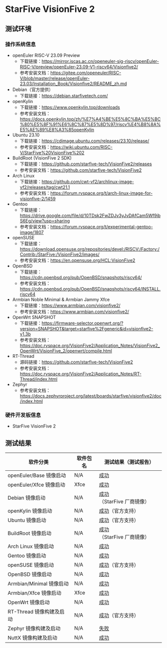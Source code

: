 # StarFive VisionFive 2

## 测试环境

### 操作系统信息

- openEuler RISC-V 23.09 Preview
    - 下载链接：https://mirror.iscas.ac.cn/openeuler-sig-riscv/openEuler-RISC-V/preview/openEuler-23.09-V1-riscv64/Visionfive2/
    - 参考安装文档：https://gitee.com/openeuler/RISC-V/blob/master/release/openEuler-23.03/Installation_Book/Visionfive2/README_zh.md
- Debian（官方提供）
    - 下载链接：https://debian.starfivetech.com/
- openKylin
    - 下载链接：https://www.openkylin.top/downloads
    - 参考安装文档：https://docs.openkylin.top/zh/%E7%A4%BE%E5%8C%BA%E5%BC%80%E5%8F%91%E6%8C%87%E5%8D%97/riscv%E4%B8%8A%E5%AE%89%E8%A3%85openKylin
- Ubuntu 23.10
    - 下载链接：https://cdimage.ubuntu.com/releases/23.10/release/
    - 参考安装文档：https://wiki.ubuntu.com/RISC-V/StarFive%20VisionFive%202
- BuildRoot (VisionFive 2 SDK)
    - 下载链接：https://github.com/starfive-tech/VisionFive2/releases
    - 参考安装文档：https://github.com/starfive-tech/VisionFive2
- Arch Linux
    - 下载链接：https://github.com/cwt-vf2/archlinux-image-vf2/releases/tag/cwt21.1
    - 参考安装文档：https://forum.rvspace.org/t/arch-linux-image-for-visionfive-2/1459
- Gentoo
    - 下载链接：https://drive.google.com/file/d/10TDsk2FwZDJv3yJvDAfCam5Wf9ibS6Eg/view?usp=sharing
    - 参考安装文档：https://forum.rvspace.org/t/experimental-gentoo-image/1807
- openSUSE
    - 下载链接：https://download.opensuse.org/repositories/devel:/RISCV:/Factory:/Contrib:/StarFive:/VisionFive2/images/
    - 参考安装文档：https://en.opensuse.org/HCL:VisionFive2
- OpenBSD
  - 下载链接：https://cdn.openbsd.org/pub/OpenBSD/snapshots/riscv64/
  - 参考安装文档：https://cdn.openbsd.org/pub/OpenBSD/snapshots/riscv64/INSTALL.riscv64
- Armbian Noble Minimal & Armbian Jammy Xfce
    - 下载链接：https://www.armbian.com/visionfive2/
    - 参考安装文档：https://www.armbian.com/visionfive2/
- OpenWrt SNAPSHOT
    - 下载链接：https://firmware-selector.openwrt.org/?version=SNAPSHOT&target=starfive%2Fgeneric&id=visionfive2-v1.3b
    - 参考安装文档：https://doc.rvspace.org/VisionFive2/Application_Notes/VisionFive2_OpenWrt/VisionFive_2/openwrt/compile.html
- RT-Thread
    - 源码链接：https://github.com/starfive-tech/VisionFive2
    - 参考安装文档：https://doc.rvspace.org/VisionFive2/Application_Notes/RT-Thread/index.html
- Zephyr
    - 参考安装文档：https://docs.zephyrproject.org/latest/boards/starfive/visionfive2/doc/index.html

### 硬件开发板信息

- StarFive VisionFive 2

## 测试结果

| 软件分类                 | 软件包名 | 测试结果（测试报告）                   |
|----------------------|----------|------------------------------------|
| openEuler/Base 镜像启动  | N/A      | [成功][oERV]                         |
| openEuler/Xfce 镜像启动  | Xfce     | [成功][oERV]                         |
| Debian 镜像启动          | N/A      | [成功][Debian]（StarFive 厂商镜像）    |
| openKylin 镜像启动       | N/A      | [成功][oK]（官方支持）                 |
| Ubuntu 镜像启动          | N/A      | [成功][Ubuntu]（官方支持）             |
| BuildRoot 镜像启动       | N/A      | [成功][BuildRoot]（StarFive 厂商镜像） |
| Arch Linux 镜像启动      | N/A      | [成功][Arch]                         |
| Gentoo 镜像启动          | N/A      | [成功][Gentoo]                       |
| openSUSE 镜像启动        | N/A      | [成功][openSUSE]（官方支持）               |
| OpenBSD 镜像启动         | N/A      | [成功][OpenBSD]                      |
| Armbian/Minimal 镜像启动 | N/A      | [成功][Armbian]                      |
| Armbian/Xfce 镜像启动    | Xfce     | [成功][Armbian]                      |
| OpenWrt 镜像启动         | N/A      | [成功][OpenWrt]                      |
| RT-Thread 镜像构建及启动  | N/A      | [成功][RT-Thread]（官方支持）          |
| Zephyr 镜像构建及启动     | N/A      | [失败][Zephyr]                       |
| NuttX 镜像构建及启动      | N/A      | [成功][NuttX]                        |

[oERV]: ./openEuler/README_zh.md
[Debian]: ./Debian/README_zh.md
[oK]: ./openKylin/README_zh.md
[Ubuntu]: ./Ubuntu/README_zh.md
[BuildRoot]: ./BuildRoot/README_zh.md
[Arch]: ./ArchLinux/README_zh.md
[Gentoo]: ./Gentoo/README_zh.md
[openSUSE]: ./openSUSE/README_zh.md
[OpenBSD]: ./OpenBSD/README_zh.md
[Armbian]: ./Armbian/README_zh.md
[OpenWrt]: ./OpenWRT/README_zh.md
[RT-Thread]: ./RT-Thread/README_zh.md
[Zephyr]: ./Zephyr/README_zh.md
[NuttX]: ./NuttX/README_zh.md